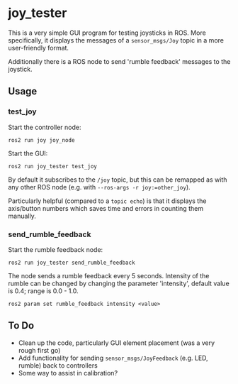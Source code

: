 # joy_tester

This is a very simple GUI program for testing joysticks in ROS.
More specifically, it displays the messages of a `sensor_msgs/Joy` topic in a more user-friendly format.

Additionally there is a ROS node to send 'rumble feedback' messages to the joystick.

## Usage

### test_joy

Start the controller node:
```
ros2 run joy joy_node
```

Start the GUI:
```
ros2 run joy_tester test_joy
```

By default it subscribes to the `/joy` topic, but this can be remapped as with any other ROS node (e.g. with `--ros-args -r joy:=other_joy`).

Particularly helpful (compared to a `topic echo`) is that it displays the axis/button numbers which saves time and errors in counting them manually.


### send_rumble_feedback
Start the rumble feedback node:

```
ros2 run joy_tester send_rumble_feedback
```

The node sends a rumble feedback every 5 seconds.
Intensity of the rumble can be changed by changing the parameter 'intensity', default value is 0.4; range is 0.0 - 1.0.
```
ros2 param set rumble_feedback intensity <value>
```

## To Do
- Clean up the code, particularly GUI element placement (was a very rough first go)
- Add functionality for sending `sensor_msgs/JoyFeedback` (e.g. LED, rumble) back to controllers
- Some way to assist in calibration?

